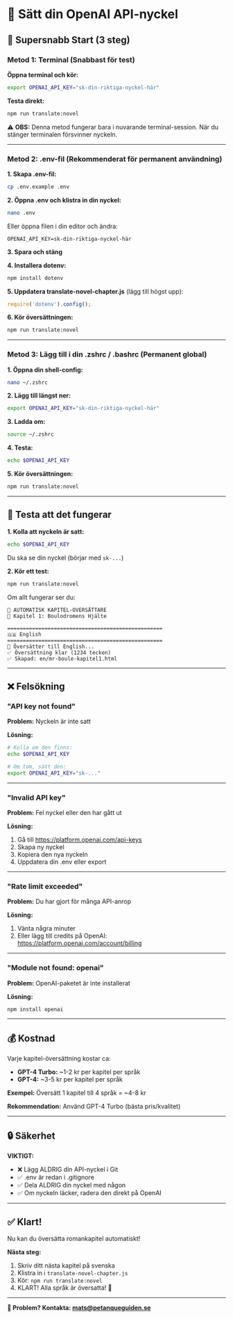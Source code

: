# 🔑 Sätt din OpenAI API-nyckel

## 🚀 Supersnabb Start (3 steg)

### Metod 1: Terminal (Snabbast för test)

**Öppna terminal och kör:**
```bash
export OPENAI_API_KEY="sk-din-riktiga-nyckel-här"
```

**Testa direkt:**
```bash
npm run translate:novel
```

⚠️ **OBS:** Denna metod fungerar bara i nuvarande terminal-session. När du stänger terminalen försvinner nyckeln.

---

### Metod 2: .env-fil (Rekommenderat för permanent användning)

**1. Skapa .env-fil:**
```bash
cp .env.example .env
```

**2. Öppna .env och klistra in din nyckel:**
```bash
nano .env
```

Eller öppna filen i din editor och ändra:
```
OPENAI_API_KEY=sk-din-riktiga-nyckel-här
```

**3. Spara och stäng**

**4. Installera dotenv:**
```bash
npm install dotenv
```

**5. Uppdatera translate-novel-chapter.js** (lägg till högst upp):
```javascript
require('dotenv').config();
```

**6. Kör översättningen:**
```bash
npm run translate:novel
```

---

### Metod 3: Lägg till i din .zshrc / .bashrc (Permanent global)

**1. Öppna din shell-config:**
```bash
nano ~/.zshrc
```

**2. Lägg till längst ner:**
```bash
export OPENAI_API_KEY="sk-din-riktiga-nyckel-här"
```

**3. Ladda om:**
```bash
source ~/.zshrc
```

**4. Testa:**
```bash
echo $OPENAI_API_KEY
```

**5. Kör översättningen:**
```bash
npm run translate:novel
```

---

## 🧪 Testa att det fungerar

**1. Kolla att nyckeln är satt:**
```bash
echo $OPENAI_API_KEY
```

Du ska se din nyckel (börjar med `sk-...`)

**2. Kör ett test:**
```bash
npm run translate:novel
```

Om allt fungerar ser du:
```
🚀 AUTOMATISK KAPITEL-ÖVERSÄTTARE
📖 Kapitel 1: Boulodromens Hjälte

==================================================
🇬🇧 English
==================================================
🔄 Översätter till English...
✅ Översättning klar (1234 tecken)
✅ Skapad: en/mr-boule-kapitel1.html
```

---

## ❌ Felsökning

### "API key not found"

**Problem:** Nyckeln är inte satt

**Lösning:**
```bash
# Kolla om den finns:
echo $OPENAI_API_KEY

# Om tom, sätt den:
export OPENAI_API_KEY="sk-..."
```

---

### "Invalid API key"

**Problem:** Fel nyckel eller den har gått ut

**Lösning:**
1. Gå till https://platform.openai.com/api-keys
2. Skapa ny nyckel
3. Kopiera den nya nyckeln
4. Uppdatera din .env eller export

---

### "Rate limit exceeded"

**Problem:** Du har gjort för många API-anrop

**Lösning:**
1. Vänta några minuter
2. Eller lägg till credits på OpenAI: https://platform.openai.com/account/billing

---

### "Module not found: openai"

**Problem:** OpenAI-paketet är inte installerat

**Lösning:**
```bash
npm install openai
```

---

## 💰 Kostnad

Varje kapitel-översättning kostar ca:
- **GPT-4 Turbo:** ~1-2 kr per kapitel per språk
- **GPT-4:** ~3-5 kr per kapitel per språk

**Exempel:** Översätt 1 kapitel till 4 språk = ~4-8 kr

**Rekommendation:** Använd GPT-4 Turbo (bästa pris/kvalitet)

---

## 🔒 Säkerhet

**VIKTIGT:**
- ❌ Lägg ALDRIG din API-nyckel i Git
- ✅ .env är redan i .gitignore
- ✅ Dela ALDRIG din nyckel med någon
- ✅ Om nyckeln läcker, radera den direkt på OpenAI

---

## ✅ Klart!

Nu kan du översätta romankapitel automatiskt!

**Nästa steg:**
1. Skriv ditt nästa kapitel på svenska
2. Klistra in i `translate-novel-chapter.js`
3. Kör: `npm run translate:novel`
4. KLART! Alla språk är översatta! 🎉

---

**📧 Problem? Kontakta: mats@petanqueguiden.se**
